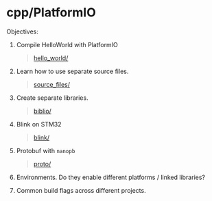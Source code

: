 # cpp/PlatformIO

Objectives:

1. Compile HelloWorld with PlatformIO

    > [hello_world/](1_hello_world/platformio.ini)

2. Learn how to use separate source files.

    > [source_files/](2_source_files/platformio.ini)

3. Create separate libraries.

    > [biblio/](3_biblio/platformio.ini)

4. Blink on STM32

    > [blink/](4_blink/platformio.ini)

5. Protobuf with `nanopb`

    > [proto/](5_proto/platformio.ini)

6. Environments. Do they enable different platforms / linked libraries?
7. Common build flags across different projects.
